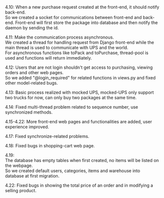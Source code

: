 4.10:
    When a new purchase request created at the front-end, it should notify back-end.  
    So we created a socket for communications between front-end and back-end. Front-end will first store the package into database and then notify the daemon by sending the id.  

4.11:
    Make the communication process asynchronous.   
    We created a thread for handling request from Django front-end while the main thread is used to communicate with UPS and the world.  
    For asynchronous functions like toPack and toPurchase, thread-pool is used and functions will return immediately.  

4.12: 
    Users that are not login shouldn't get access to purchasing, viewing orders and other web pages.  
    So we added "@login_required" for related functions in views.py and fixed other model-related bugs.  

4.13:
    Basic process realized with mocked UPS, mocked-UPS only support two trucks for now, can only buy two packages at the same time.  

4.14:
    Fixed multi-thread problem related to sequence number, use synchronized methods.  

4.15-4.22:
    More front-end web pages and functionalities are added, user experience improved.   

4.17:
    Fixed synchronize-related problems.  

4.18:
    Fixed bugs in shopping-cart web page.  

4.19: 	
    The database has empty tables when first created, no items will be listed on the webpage.  
    So we created default users, categories, items and warehouse into database at first migration.  

4.22:
    Fixed bugs in showing the total price of an order and in modifying a selling product.  
